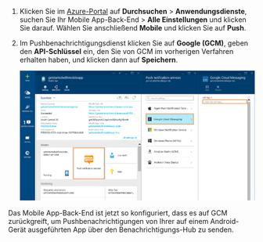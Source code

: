 
1. Klicken Sie im [Azure-Portal](https://azure.portal.com/) auf **Durchsuchen** > **Anwendungsdienste**, suchen Sie Ihr Mobile App-Back-End > **Alle Einstellungen** und klicken Sie darauf. Wählen Sie anschließend **Mobile** und klicken Sie auf **Push**.

2. Im Pushbenachrichtigungsdienst klicken Sie auf **Google (GCM)**, geben den **API-Schlüssel** ein, den Sie von GCM im vorherigen Verfahren erhalten haben, und klicken dann auf **Speichern**.

    ![Festlegen des GCM-API-Schlüssels im Portal](./media/app-service-mobile-android-configure-push/mobile-push-api-key.png)

Das Mobile App-Back-End ist jetzt so konfiguriert, dass es auf GCM zurückgreift, um Pushbenachrichtigungen von Ihrer auf einem Android-Gerät ausgeführten App über den Benachrichtigungs-Hub zu senden.

<!-- URLs. -->


<!-- images -->

<!---HONumber=AcomDC_1203_2015-->